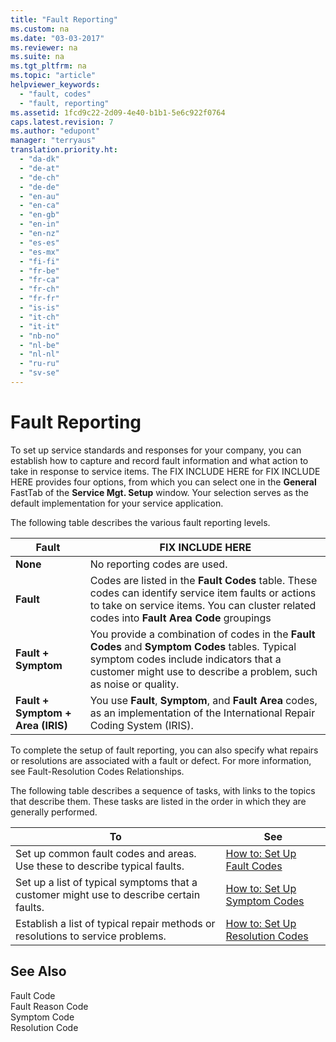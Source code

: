 ```yaml
---
title: "Fault Reporting"
ms.custom: na
ms.date: "03-03-2017"
ms.reviewer: na
ms.suite: na
ms.tgt_pltfrm: na
ms.topic: "article"
helpviewer_keywords: 
  - "fault, codes"
  - "fault, reporting"
ms.assetid: 1fcd9c22-2d09-4e40-b1b1-5e6c922f0764
caps.latest.revision: 7
ms.author: "edupont"
manager: "terryaus"
translation.priority.ht: 
  - "da-dk"
  - "de-at"
  - "de-ch"
  - "de-de"
  - "en-au"
  - "en-ca"
  - "en-gb"
  - "en-in"
  - "en-nz"
  - "es-es"
  - "es-mx"
  - "fi-fi"
  - "fr-be"
  - "fr-ca"
  - "fr-ch"
  - "fr-fr"
  - "is-is"
  - "it-ch"
  - "it-it"
  - "nb-no"
  - "nl-be"
  - "nl-nl"
  - "ru-ru"
  - "sv-se"
---
```

# Fault Reporting
To set up service standards and responses for your company, you can establish how to capture and record fault information and what action to take in response to service items. The FIX INCLUDE HERE<!--[!INCLUDE[demolong](../ApplicationDesign/includes/demolong_md.md)] --> for FIX INCLUDE HERE<!--[!INCLUDE[navnow](../ApplicationDesign/includes/navnow_md.md)] --> provides four options, from which you can select one in the **General** FastTab of the **Service Mgt. Setup** window. Your selection serves as the default implementation for your service application.  
  
 The following table describes the various fault reporting levels.  
  
|Fault|FIX INCLUDE HERE<!--[!INCLUDE[bp_tabledescription](../ApplicationDesign/includes/bp_tabledescription_md.md)] -->|  
|-----------|---------------------------------------|  
|**None**|No reporting codes are used.|  
|**Fault**|Codes are listed in the **Fault Codes** table. These codes can identify service item faults or actions to take on service items. You can cluster related codes into **Fault Area Code** groupings|  
|**Fault \+ Symptom**|You provide a combination of codes in the **Fault Codes** and **Symptom Codes** tables. Typical symptom codes include indicators that a customer might use to describe a problem, such as noise or quality.|  
|**Fault \+ Symptom \+ Area \(IRIS\)**|You use **Fault**, **Symptom**, and **Fault Area** codes, as an implementation of the International Repair Coding System \(IRIS\).|  
  
 To complete the setup of fault reporting, you can also specify what repairs or resolutions are associated with a fault or defect. For more information, see Fault\-Resolution Codes Relationships.  
  
 The following table describes a sequence of tasks, with links to the topics that describe them. These tasks are listed in the order in which they are generally performed.  
  
|**To**|**See**|  
|------------|-------------|  
|Set up common fault codes and areas. Use these to describe typical faults.|[How to: Set Up Fault Codes](../Service/how-to-set-up-fault-codes.md)|  
|Set up a list of typical symptoms that a customer might use to describe certain faults.|[How to: Set Up Symptom Codes](../Service/how-to-set-up-symptom-codes.md)|  
|Establish a list of typical repair methods or resolutions to service problems.|[How to: Set Up Resolution Codes](../Service/how-to-set-up-resolution-codes.md)|  
  
## See Also  
 Fault Code   
 Fault Reason Code   
 Symptom Code   
 Resolution Code